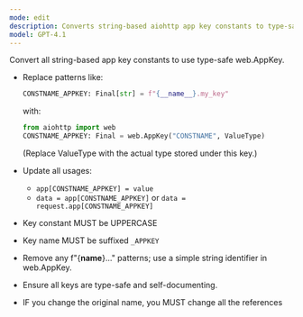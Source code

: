 ```yaml
---
mode: edit
description: Converts string-based aiohttp app key constants to type-safe web.AppKey
model: GPT-4.1
---
```


Convert all string-based app key constants to use type-safe web.AppKey.

- Replace patterns like:
  ```python
  CONSTNAME_APPKEY: Final[str] = f"{__name__}.my_key"
  ```
  with:
  ```python
  from aiohttp import web
  CONSTNAME_APPKEY: Final = web.AppKey("CONSTNAME", ValueType)
  ```
  (Replace ValueType with the actual type stored under this key.)

- Update all usages:
  - `app[CONSTNAME_APPKEY] = value`
  - `data = app[CONSTNAME_APPKEY]` or `data = request.app[CONSTNAME_APPKEY]`

- Key constant MUST be UPPERCASE
- Key name MUST be suffixed `_APPKEY`
- Remove any f"{__name__}..." patterns; use a simple string identifier in web.AppKey.
- Ensure all keys are type-safe and self-documenting.
- IF you change the original name, you MUST change all the references
